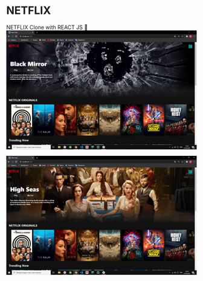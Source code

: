 # NETFLIX
 NETFLIX Clone with REACT JS 🚀
 ![Image alt](https://github.com/anna-reirl/NETFLIX/blob/master/screen.JPG)


 ![Image alt](https://github.com/anna-reirl/NETFLIX/blob/master/screen2.JPG)
